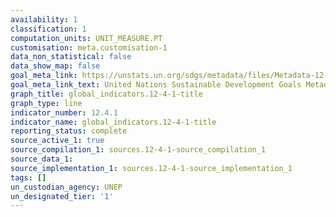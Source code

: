 ```yaml
---
availability: 1
classification: 1
computation_units: UNIT_MEASURE.PT
customisation: meta.customisation-1
data_non_statistical: false
data_show_map: false
goal_meta_link: https://unstats.un.org/sdgs/metadata/files/Metadata-12-04-01.pdf
goal_meta_link_text: United Nations Sustainable Development Goals Metadata (pdf 782kB)
graph_title: global_indicators.12-4-1-title
graph_type: line
indicator_number: 12.4.1
indicator_name: global_indicators.12-4-1-title
reporting_status: complete
source_active_1: true
source_compilation_1: sources.12-4-1-source_compilation_1
source_data_1:
source_implementation_1: sources.12-4-1-source_implementation_1
tags: []
un_custodian_agency: UNEP
un_designated_tier: '1'
---
```

